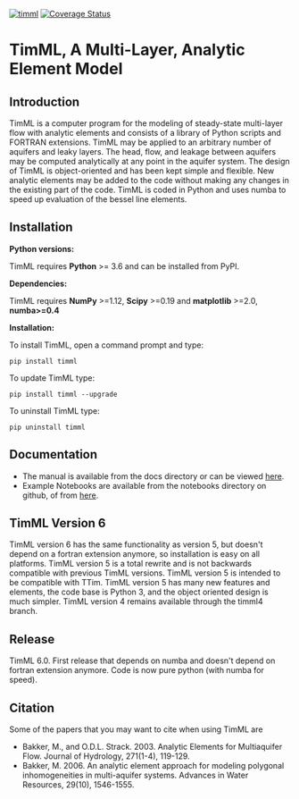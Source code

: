 [![timml](https://github.com/mbakker7/timml/actions/workflows/ci.yml/badge.svg)](https://github.com/mbakker7/timml/actions/workflows/ci.yml)
[![Coverage Status](https://coveralls.io/repos/github/mbakker7/timml/badge.svg?branch=master)](https://coveralls.io/github/mbakker7/timml?branch=master)

# TimML, A Multi-Layer, Analytic Element Model

## Introduction

TimML is a computer program for the modeling of steady-state multi-layer flow with analytic elements
and consists of a library of Python scripts and FORTRAN extensions.
TimML may be applied to an arbitrary number of aquifers and leaky layers.
The head, flow, and leakage between aquifers may be computed analytically at any point in the aquifer system.
The design of TimML is object-oriented and has been kept simple and flexible.
New analytic elements may be added to the code without making any changes in the existing part of the code.
TimML is coded in Python and uses numba to speed up evaluation of the bessel line elements.

## Installation

**Python versions:**

TimML requires **Python** >= 3.6 and can be installed from PyPI.

**Dependencies:**

TimML requires **NumPy** >=1.12, **Scipy** >=0.19 and **matplotlib** >=2.0, **numba>=0.4**

**Installation:**

To install TimML, open a command prompt and type:

    pip install timml

To update TimML type:

    pip install timml --upgrade

To uninstall TimML type:

    pip uninstall timml


## Documentation

* The manual is available from the docs directory or can be viewed [here](http://mbakker7.github.io/timml/docs/builddocs/html/index.html).
* Example Notebooks are available from the notebooks directory on github, of from [here](https://github.com/mbakker7/timml/tree/master/notebooks).

## TimML Version 6

TimML version 6 has the same functionality as version 5, but doesn't depend on a fortran extension anymore, so installation is easy on all platforms.
TimML version 5 is a total rewrite and is not backwards compatible with previous TimML versions.
TimML version 5 is intended to be compatible with TTim.
TimML version 5 has many new features and elements, the code base is Python 3, and the object oriented design is much simpler.
TimML version 4 remains available through the timml4 branch.

## Release
TimML 6.0. First release that depends on numba and doesn't depend on fortran extension anymore. Code is now pure python (with numba for speed).

## Citation

Some of the papers that you may want to cite when using TimML are

* Bakker, M., and O.D.L. Strack. 2003. Analytic Elements for Multiaquifer Flow. Journal of Hydrology, 271(1-4), 119-129.
* Bakker, M. 2006. An analytic element approach for modeling polygonal inhomogeneities in multi-aquifer systems. Advances in Water Resources, 29(10), 1546-1555.
